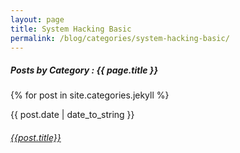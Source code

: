 ```yaml
---
layout: page
title: System Hacking Basic
permalink: /blog/categories/system-hacking-basic/
---
```


<h5> Posts by Category : {{ page.title }} </h5>

<!-- <div class="card"> -->
{% for post in site.categories.jekyll %}
 <div class="category-posts">{{ post.date | date_to_string }}&nbsp;    
 <article class="center">
    <h6 ><a href="{{ site.baseurl }}{{ post.url }}">{{post.title}}</a></h6>
</article>
<!-- </div> -->
